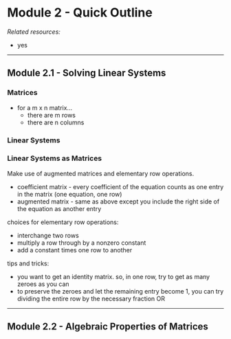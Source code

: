 # Module 2 - Quick Outline
*Related resources:*
- yes

---

## Module 2.1 - Solving Linear Systems
### Matrices
- for a m x n matrix...
	- there are m rows
	- there are n columns

### Linear Systems

### Linear Systems as Matrices
Make use of augmented matrices and elementary row operations.
- coefficient matrix - every coefficient of the equation counts as one entry in the matrix (one equation, one row)
- augmented matrix - same as above except you include the right side of the equation as another entry

choices for elementary row operations:
- interchange two rows
- multiply a row through by a nonzero constant
- add a constant times one row to another

tips and tricks:
- you want to get an identity matrix. so, in one row, try to get as many zeroes as you can
- to preserve the zeroes and let the remaining entry become 1, you can try dividing the entire row by the necessary fraction OR




---

## Module 2.2 - Algebraic Properties of Matrices